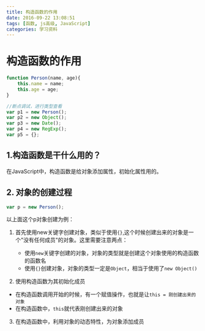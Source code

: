 ```yaml
---
title: 构造函数的作用
date: 2016-09-22 13:08:51
tags: [函数, js高级, JavaScript]
categories: 学习资料
---
```

# 构造函数的作用

```js
function Person(name, age){
    this.name = name;
    this.age = age;
}
```


```js
//断点调试，进行类型查看
var p1 = new Person();
var p2 = new Object();
var p3 = new Date();
var p4 = new RegExp();
var p5 = {};
```
<!--more-->
## 1.构造函数是干什么用的？

在JavaScript中，构造函数是给对象添加属性，初始化属性用的。

## 2. 对象的创建过程

```js
var p = new Person();
```

以上面这个p对象创建为例：

1. 首先使用new关键字创建对象，类似于使用`{}`,这个时候创建出来的对象是一个"没有任何成员"的对象。这里需要注意两点：
    * 使用`new`关键字创建的对象，对象的类型就是创建这个对象使用的构造函数的函数名
    * 使用`{}`创建对象，对象的类型一定是`Object`，相当于使用了`new Object()`

2. 使用构造函数为其初始化成员
 * 在构造函数调用开始的时候，有一个赋值操作，也就是让`this = 刚创建出来的对象`
 * 在构造函数中，`this`就代表刚创建出来的对象

3. 在构造函数中，利用对象的动态特性，为对象添加成员
